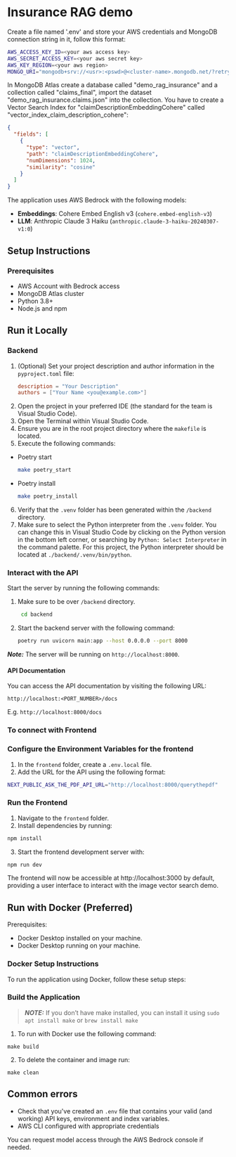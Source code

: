 # Insurance RAG demo

Create a file named '.env' and store your AWS credentials and MongoDB connection string in it, follow this format:

```bash
AWS_ACCESS_KEY_ID=<your aws access key>
AWS_SECRET_ACCESS_KEY=<your aws secret key>
AWS_KEY_REGION=<your aws region>
MONGO_URI="mongodb+srv://<usr>:<pswd>@<cluster-name>.mongodb.net/?retryWrites=true&w=majority"
```

In MongoDB Atlas create a database called "demo_rag_insurance" and a collection called "claims_final", import the dataset "demo_rag_insurance.claims.json" into the collection. You have to create a Vector Search Index for "claimDescriptionEmbeddingCohere" called "vector_index_claim_description_cohere":

```json
{
  "fields": [
    {
      "type": "vector",
      "path": "claimDescriptionEmbeddingCohere",
      "numDimensions": 1024,
      "similarity": "cosine"
    }
  ]
}
```

The application uses AWS Bedrock with the following models:
- **Embeddings**: Cohere Embed English v3 (`cohere.embed-english-v3`)
- **LLM**: Anthropic Claude 3 Haiku (`anthropic.claude-3-haiku-20240307-v1:0`)

## Setup Instructions

### Prerequisites
- AWS Account with Bedrock access
- MongoDB Atlas cluster
- Python 3.8+
- Node.js and npm

## Run it Locally

### Backend

1. (Optional) Set your project description and author information in the `pyproject.toml` file:
   ```toml
   description = "Your Description"
   authors = ["Your Name <you@example.com>"]
2. Open the project in your preferred IDE (the standard for the team is Visual Studio Code).
3. Open the Terminal within Visual Studio Code.
4. Ensure you are in the root project directory where the `makefile` is located.
5. Execute the following commands:
  - Poetry start
    ````bash
    make poetry_start
    ````
  - Poetry install
    ````bash
    make poetry_install
    ````
6. Verify that the `.venv` folder has been generated within the `/backend` directory.
7. Make sure to select the Python interpreter from the `.venv` folder. You can change this in Visual Studio Code by clicking on the Python version in the bottom left corner, or searching by `Python: Select Interpreter` in the command palette. For this project, the Python interpreter should be located at `./backend/.venv/bin/python`.

### Interact with the API

Start the server by running the following commands:
   1. Make sure to be over `/backend` directory. 
        ```bash
         cd backend
         ```
   3. Start the backend server with the following command:
        ```bash
        poetry run uvicorn main:app --host 0.0.0.0 --port 8000
        ```

**_Note:_** The server will be running on `http://localhost:8000`.

#### API Documentation

You can access the API documentation by visiting the following URL:

```
http://localhost:<PORT_NUMBER>/docs
```
E.g. `http://localhost:8000/docs`

### To connect with Frontend

### Configure the Environment Variables for the frontend

1. In the `frontend` folder, create a `.env.local` file.
2. Add the URL for the API using the following format:

```bash
NEXT_PUBLIC_ASK_THE_PDF_API_URL="http://localhost:8000/querythepdf"
```

### Run the Frontend
1. Navigate to the `frontend` folder.
2. Install dependencies by running:
```bash
npm install
```
3. Start the frontend development server with:
````bash
npm run dev
````

The frontend will now be accessible at http://localhost:3000 by default, providing a user interface to interact with the image vector search demo.

## Run with Docker (Preferred)

Prerequisites:
- Docker Desktop installed on your machine.
- Docker Desktop running on your machine.

### Docker Setup Instructions

To run the application using Docker, follow these setup steps:

### Build the Application
> **_NOTE:_** If you don’t have make installed, you can install it using `sudo apt install make` or `brew install make`

1. To run with Docker use the following command:
```
make build
```
2. To delete the container and image run:
```
make clean
```
## Common errors

- Check that you've created an `.env` file that contains your valid (and working) API keys, environment and index variables.
- AWS CLI configured with appropriate credentials

You can request model access through the AWS Bedrock console if needed.